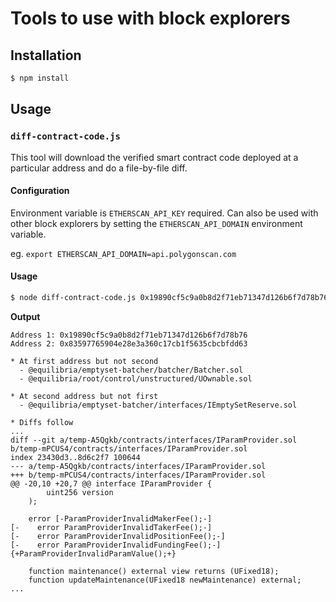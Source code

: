 # Tools to use with block explorers

## Installation

```bash
$ npm install
```

## Usage
### `diff-contract-code.js`

This tool will download the verified smart contract code deployed at a particular address and do a file-by-file diff.

#### Configuration

Environment variable is `ETHERSCAN_API_KEY` required.
Can also be used with other block explorers by setting the `ETHERSCAN_API_DOMAIN` environment variable.

eg. `export ETHERSCAN_API_DOMAIN=api.polygonscan.com`

#### Usage

```bash
$ node diff-contract-code.js 0x19890cf5c9a0b8d2f71eb71347d126b6f7d78b76 0x83597765904e28e3a360c17cb1f5635cbcbfdd63
```

**Output**

```
Address 1: 0x19890cf5c9a0b8d2f71eb71347d126b6f7d78b76
Address 2: 0x83597765904e28e3a360c17cb1f5635cbcbfdd63

* At first address but not second
  - @equilibria/emptyset-batcher/batcher/Batcher.sol
  - @equilibria/root/control/unstructured/UOwnable.sol

* At second address but not first
  - @equilibria/emptyset-batcher/interfaces/IEmptySetReserve.sol

* Diffs follow
...
diff --git a/temp-A5Qgkb/contracts/interfaces/IParamProvider.sol b/temp-mPCUS4/contracts/interfaces/IParamProvider.sol
index 23430d3..8d6c2f7 100644
--- a/temp-A5Qgkb/contracts/interfaces/IParamProvider.sol
+++ b/temp-mPCUS4/contracts/interfaces/IParamProvider.sol
@@ -20,10 +20,7 @@ interface IParamProvider {
        uint256 version
    );

    error [-ParamProviderInvalidMakerFee();-]
[-    error ParamProviderInvalidTakerFee();-]
[-    error ParamProviderInvalidPositionFee();-]
[-    error ParamProviderInvalidFundingFee();-]{+ParamProviderInvalidParamValue();+}

    function maintenance() external view returns (UFixed18);
    function updateMaintenance(UFixed18 newMaintenance) external;
...
```

